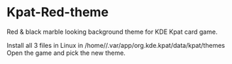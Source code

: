 # Kpat-Red-theme
Red & black marble looking background theme for KDE Kpat card game.

Install all 3 files in Linux in /home/<user>/.var/app/org.kde.kpat/data/kpat/themes
Open the game and pick the new theme.
